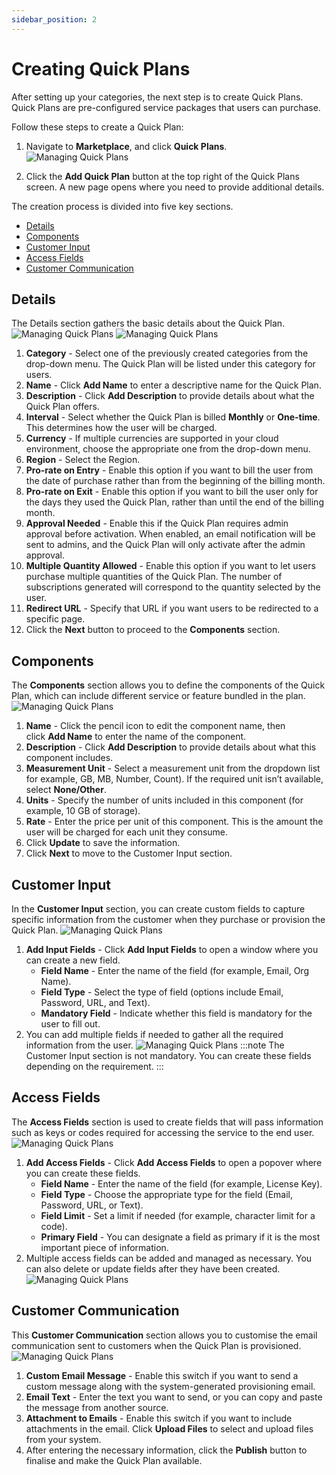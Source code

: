 ```yaml
---
sidebar_position: 2
---
```

# Creating Quick Plans

After setting up your categories, the next step is to create Quick Plans. Quick Plans are pre-configured service packages that users can purchase. 

Follow these steps to create a Quick Plan:

1. Navigate to **Marketplace**, and click **Quick Plans**.
  ![Managing Quick Plans](img/QuickPlans4.png)

2. Click the **Add Quick Plan** button at the top right of the Quick Plans screen. A new page opens where you need to provide additional details.

The creation process is divided into five key sections.
- [Details](#details)
- [Components](#components)
- [Customer Input](#customer-input)
- [Access Fields](#access-fields)
- [Customer Communication](#customer-communication)

## Details

The Details section gathers the basic details about the Quick Plan.
![Managing Quick Plans](img/QuickPlans5.png)
![Managing Quick Plans](img/QuickPlans6.png)

1. **Category** - Select one of the previously created categories from the drop-down menu. The Quick Plan will be listed under this category for users.
2. **Name** - Click **Add Name** to enter a descriptive name for the Quick Plan.
3. **Description** - Click **Add Description** to provide details about what the Quick Plan offers.
4. **Interval** - Select whether the Quick Plan is billed **Monthly** or **One-time**. This determines how the user will be charged.
5. **Currency** - If multiple currencies are supported in your cloud environment, choose the appropriate one from the drop-down menu.
6. **Region** - Select the Region.  
7. **Pro-rate on Entry** - Enable this option if you want to bill the user from the date of purchase rather than from the beginning of the billing month.
8. **Pro-rate on Exit** - Enable this option if you want to bill the user only for the days they used the Quick Plan, rather than until the end of the billing month.
9. **Approval Needed** - Enable this if the Quick Plan requires admin approval before activation. When enabled, an email notification will be sent to admins, and the Quick Plan will only activate after the admin approval.
10. **Multiple Quantity Allowed** - Enable this option if you want to let users purchase multiple quantities of the Quick Plan. The number of subscriptions generated will correspond to the quantity selected by the user.
11. **Redirect URL** - Specify that URL if you want users to be redirected to a specific page.
12. Click the **Next** button to proceed to the **Components** section.

## Components

The **Components** section allows you to define the components of the Quick Plan, which can include different service or feature bundled in the plan.
![Managing Quick Plans](img/QuickPlans7.png)

1. **Name** - Click the pencil icon to edit the component name, then click **Add Name** to enter the name of the component.
2. **Description** - Click **Add Description** to provide details about what this component includes.
3. **Measurement Unit** - Select a measurement unit from the dropdown list for example, GB, MB, Number, Count). If the required unit isn’t available, select **None/Other**.
4. **Units** - Specify the number of units included in this component (for example, 10 GB of storage).
5. **Rate** - Enter the price per unit of this component. This is the amount the user will be charged for each unit they consume.
6. Click **Update** to save the information.
7. Click **Next** to move to the Customer Input section.

## Customer Input

In the **Customer Input** section, you can create custom fields to capture specific information from the customer when they purchase or provision the Quick Plan.
![Managing Quick Plans](img/QuickPlans8.png)

1. **Add Input Fields** - Click **Add Input Fields** to open a window where you can create a new field.
	- **Field Name** - Enter the name of the field (for example, Email, Org Name).
	- **Field Type** - Select the type of field (options include Email, Password, URL, and Text).
	- **Mandatory Field** - Indicate whether this field is mandatory for the user to fill out.
2. You can add multiple fields if needed to gather all the required information from the user.
![Managing Quick Plans](img/QuickPlans9.png)
:::note
The Customer Input section is not mandatory. You can create these fields depending on the requirement.
:::
## Access Fields

The **Access Fields** section is used to create fields that will pass information such as keys or codes required for accessing the service to the end user.
![Managing Quick Plans](img/QuickPlans10.png)
1. **Add Access Fields** - Click **Add Access Fields** to open a popover where you can create these fields.
	- **Field Name** - Enter the name of the field (for example, License Key).
	- **Field Type** - Choose the appropriate type for the field (Email, Password, URL, or Text).
	- **Field Limit** - Set a limit if needed (for example, character limit for a code).
	- **Primary Field** - You can designate a field as primary if it is the most important piece of information.
2. Multiple access fields can be added and managed as necessary. You can also delete or update fields after they have been created.      
![Managing Quick Plans](img/QuickPlans11.png)

## Customer Communication

This **Customer Communication** section allows you to customise the email communication sent to customers when the Quick Plan is provisioned.
![Managing Quick Plans](img/QuickPlans12.png)

1. **Custom Email Message** - Enable this switch if you want to send a custom message along with the system-generated provisioning email.
2. **Email Text** - Enter the text you want to send, or you can copy and paste the message from another source.
3. **Attachment to Emails** - Enable this switch if you want to include attachments in the email. Click **Upload Files** to select and upload files from your system.
4. After entering the necessary information, click the **Publish** button to finalise and make the Quick Plan available.




